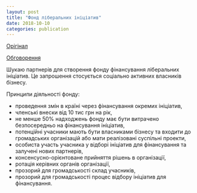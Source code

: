```yaml
---
layout: post
title: "Фонд ліберальних ініціатив"
date: 2018-10-10
categories: publication
---
```


[Орігінал](https://medium.com/@eduard_k/фонд-ліберальних-ініціатив-6f10a59ff0a1)

[Обговорення](https://www.facebook.com/eduard.kurganskyi/posts/10215272039367077)

Шукаю партнерів для створення фонду фінансування ліберальних ініціатив. Це запрошення стосується соціально активних власників бізнесу.

Принципи діяльності фонду:
- проведення змін в країні через фінансування окремих ініціатив,
- членські внески від 10 тис грн на рік,
- не менше 50% надходжень фонду має бути витрачено безпосередньо на фінансування ініціатив,
- потенційні учасники мають бути власниками бізнесу та входити до громадських організацій або мати реалізовані суспільні проекти,
- особиста участь учасника у відборі ініціатив для фінансування та залучені нових партнерів,
- консенсусно-орієнтоване прийняття рішень в організації,
- ротація керівних органів організації,
- прозорий для громадськості склад учасників,
- прозорий для громадськості процес відбору ініціатив для фінансування.
